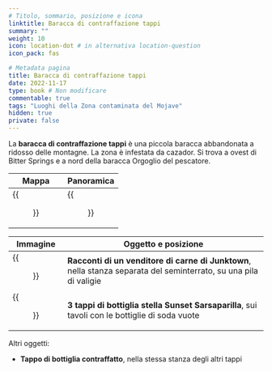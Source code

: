 ```yaml
---
# Titolo, sommario, posizione e icona
linktitle: Baracca di contraffazione tappi
summary: ""
weight: 10
icon: location-dot # in alternativa location-question
icon_pack: fas

# Metadata pagina
title: Baracca di contraffazione tappi
date: 2022-11-17
type: book # Non modificare
commentable: true
tags: "Luoghi della Zona contaminata del Mojave"
hidden: true
private: false
---
```


<div class="fnv">


La **baracca di contraffazione tappi** è una piccola baracca abbandonata a ridosso delle montagne. La zona è infestata da cazador. Si trova a ovest di Bitter Springs e a nord della baracca Orgoglio del pescatore.

| Mappa | Panoramica |
| ----- | ---------- |
|  {{<figure src="fnv/Cap_Counterfeiting_Shack_loc.webp">}}    |  {{<figure src="fnv/Cap_counterfeiting_shack.webp">}}          | 

| Immagine | Oggetto e posizione |
| -------- | ------------------- |
|  {{<figure src="fnv/FNV_TOAJJV_Counterfeit.webp">}}        |   **Racconti di un venditore di carne di Junktown**, nella stanza separata del seminterrato, su una pila di valigie                  |
| {{<figure src="fnv/CC_shack_basement.webp">}}         |    **3 tappi di bottiglia stella Sunset Sarsaparilla**, sui tavoli con le bottiglie di soda vuote                 |

Altri oggetti:
- **Tappo di bottiglia contraffatto**, nella stessa stanza degli altri tappi

</div>
